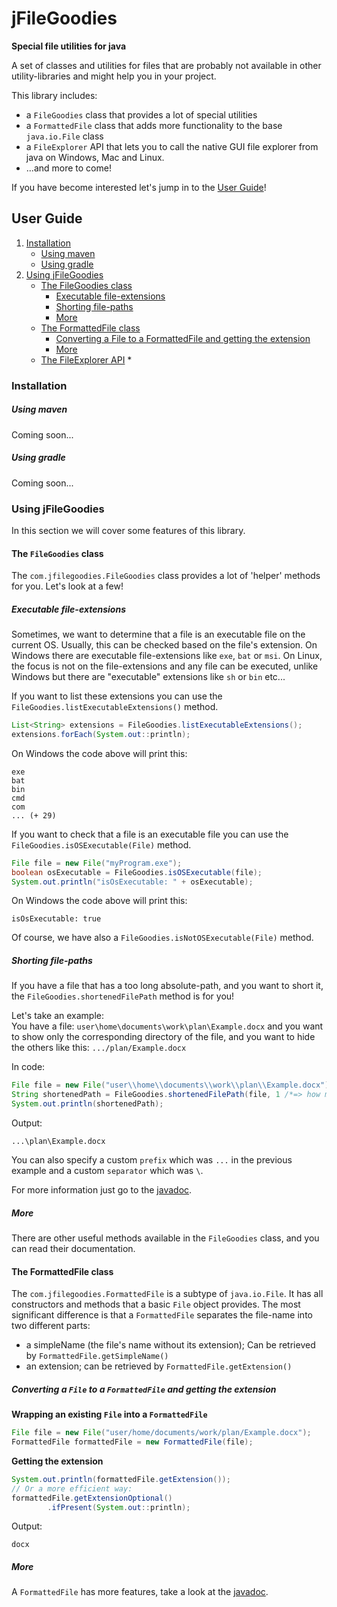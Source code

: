 # jFileGoodies
<p><b>Special file utilities for java</b></p>

A set of classes and utilities for files that are probably not available in other utility-libraries and might help you in your project.

This library includes:
 * a `FileGoodies` class that provides a lot of special utilities 
 * a `FormattedFile` class that adds more functionality to the base `java.io.File` class
 * a `FileExplorer` API that lets you to call the native GUI file explorer from java on Windows, Mac and Linux.
 * ...and more to come!

If you have become interested let's jump in to the [User Guide](#user-guide)!

## <a name="user-guide"></a> User Guide
1. [Installation](#installation)
   * [Using maven](#installation-maven)
   * [Using gradle](#installation-gradle)
2. [Using jFileGoodies](#using-library)
   * [The FileGoodies class](#FileGoodies-class)
      * [Executable file-extensions](#executable-file-ext)
      * [Shorting file-paths](#file-path-short)
      * [More](#FileGoodies-class-more)
   * [The FormattedFile class](#FormattedFile-class)
      * [Converting a File to a FormattedFile and getting the extension](#FormattedFile-extension)
      * [More](#FormattedFile-more)
   * [The FileExplorer API](#FileExplorer-API)
     *
     
### <a name="installation"></a> Installation
##### <a name="installation-maven"></a> Using maven
Coming soon...
##### <a name="installation-gradle"></a> Using gradle
Coming soon...

### <a name="using-library"></a> Using jFileGoodies
In this section we will cover some features of this library.

#### The `FileGoodies` class

The `com.jfilegoodies.FileGoodies` class provides a lot of 'helper' methods for you.
Let's look at a few!

##### <a name="executable-file-ext"></a> Executable file-extensions
Sometimes, we want to determine that a file is an executable file on the current OS.
Usually, this can be checked based on the file's extension.
On Windows there are executable file-extensions like `exe`, `bat` or `msi`.
On Linux, the focus is not on the file-extensions and any file can be executed, unlike Windows but there are "executable" extensions like `sh` or `bin` etc...

If you want to list these extensions you can use the `FileGoodies.listExecutableExtensions()` method.
```java
List<String> extensions = FileGoodies.listExecutableExtensions();
extensions.forEach(System.out::println);
```
On Windows the code above will print this:
```
exe
bat
bin
cmd
com
... (+ 29)
```

If you want to check that a file is an executable file you can use the `FileGoodies.isOSExecutable(File)` method.
```java
File file = new File("myProgram.exe");
boolean osExecutable = FileGoodies.isOSExecutable(file);
System.out.println("isOsExecutable: " + osExecutable);
``` 
On Windows the code above will print this:
```
isOsExecutable: true
```

Of course, we have also a `FileGoodies.isNotOSExecutable(File)` method.

##### <a name="file-path-short"></a> Shorting file-paths
If you have a file that has a too long absolute-path, and you want to short it, the `FileGoodies.shortenedFilePath` method
is for you!

Let's take an example:<br>
 You have a file: `user\home\documents\work\plan\Example.docx` and
 you want to show only the corresponding directory of the file, and you want to hide the others like this: `.../plan/Example.docx`

In code:
```java
File file = new File("user\\home\\documents\\work\\plan\\Example.docx");
String shortenedPath = FileGoodies.shortenedFilePath(file, 1 /*=> how many parent directories should be visible*/);
System.out.println(shortenedPath);
```
Output:
```
...\plan\Example.docx
```

You can also specify a custom `prefix` which was `...` in the previous example and a custom
`separator` which was `\`.

For more information just go to the [javadoc]().


##### <a name="FileGoodies-class-more"></a> More
There are other useful methods available in the `FileGoodies` class, and you can read their
documentation. 

#### <a name="FormattedFile-class"><a/> The FormattedFile class
The `com.jfilegoodies.FormattedFile` is a subtype of `java.io.File`. 
It has all constructors and methods that a basic `File` object provides.
The most significant difference is that a `FormattedFile` separates the file-name into two different parts:
* a simpleName (the file's name without its extension); Can be retrieved by `FormattedFile.getSimpleName()` 
* an extension; can be retrieved by `FormattedFile.getExtension()`

##### <a name="FormattedFile-extension"></a> Converting a `File` to a `FormattedFile` and getting the extension

**Wrapping an existing `File` into a `FormattedFile`**
```java
File file = new File("user/home/documents/work/plan/Example.docx");
FormattedFile formattedFile = new FormattedFile(file);
```
**Getting the extension**
```java
System.out.println(formattedFile.getExtension());
// Or a more efficient way:
formattedFile.getExtensionOptional()
        .ifPresent(System.out::println);
```
Output:
```
docx
```

##### <a name="FormattedFile-more"></a> More 
A `FormattedFile` has more features, take a look at the [javadoc]().

